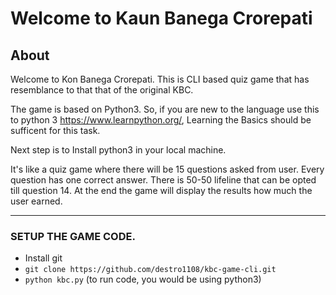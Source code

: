  
# Welcome to Kaun Banega Crorepati

## About
  Welcome to Kon Banega Crorepati. This is CLI based quiz game that has resemblance to that that of the original KBC.

  The game is based on Python3. So, if you are new to the language use this to python 3 https://www.learnpython.org/, Learning the Basics should be sufficent for this task.

  Next step is to Install python3 in your local machine.
  
  It's like a quiz game where there will be 15 questions asked from user. Every question has one correct answer. There is 50-50 lifeline that can be opted till question 14. At the end the game will display the results how much the user earned.
  
 --- 
### SETUP THE GAME CODE.

  *  Install git
  * `git clone https://github.com/destro1108/kbc-game-cli.git`
  * `python kbc.py` (to run code, you would be using python3) 



  



